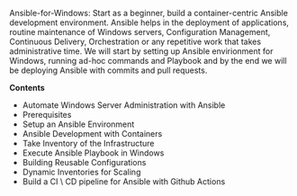    Ansible-for-Windows:  Start as a beginner, build a container-centric Ansible development environment. Ansible helps in the deployment of applications, routine maintenance of Windows servers, Configuration Management, Continuous Delivery, Orchestration or any repetitive work that takes administrative time. We will start by setting up Ansible envirionment for Windows, running ad-hoc commands and Playbook and by the end we will be deploying Ansible with commits and pull requests.
   

**Contents**

* Automate Windows Server Administration with Ansible	
* Prerequisites	
* Setup an Ansible Environment	
* Ansible Development with Containers	
* Take Inventory of the Infrastructure		
* Execute Ansible Playbook in Windows	
* Building Reusable Configurations 
* Dynamic Inventories for Scaling
* Build a CI \ CD pipeline for Ansible with Github Actions
